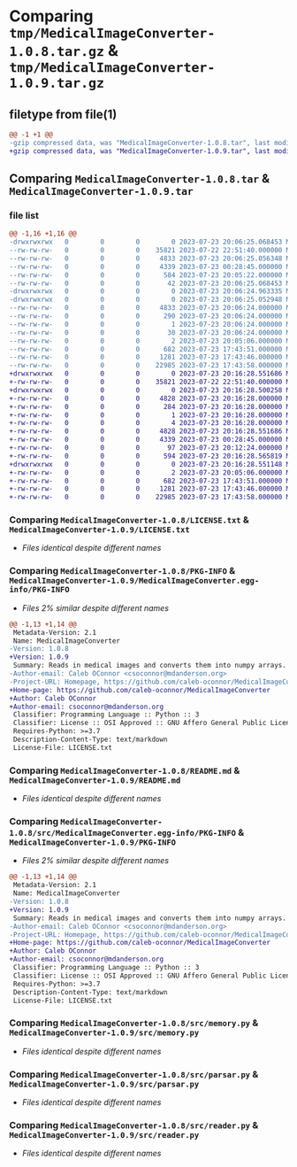 # Comparing `tmp/MedicalImageConverter-1.0.8.tar.gz` & `tmp/MedicalImageConverter-1.0.9.tar.gz`

## filetype from file(1)

```diff
@@ -1 +1 @@
-gzip compressed data, was "MedicalImageConverter-1.0.8.tar", last modified: Sun Jul 23 20:06:25 2023, max compression
+gzip compressed data, was "MedicalImageConverter-1.0.9.tar", last modified: Sun Jul 23 20:16:28 2023, max compression
```

## Comparing `MedicalImageConverter-1.0.8.tar` & `MedicalImageConverter-1.0.9.tar`

### file list

```diff
@@ -1,16 +1,16 @@
-drwxrwxrwx   0        0        0        0 2023-07-23 20:06:25.068453 MedicalImageConverter-1.0.8/
--rw-rw-rw-   0        0        0    35821 2023-07-22 22:51:40.000000 MedicalImageConverter-1.0.8/LICENSE.txt
--rw-rw-rw-   0        0        0     4833 2023-07-23 20:06:25.056348 MedicalImageConverter-1.0.8/PKG-INFO
--rw-rw-rw-   0        0        0     4339 2023-07-23 00:28:45.000000 MedicalImageConverter-1.0.8/README.md
--rw-rw-rw-   0        0        0      584 2023-07-23 20:05:22.000000 MedicalImageConverter-1.0.8/pyproject.toml
--rw-rw-rw-   0        0        0       42 2023-07-23 20:06:25.068453 MedicalImageConverter-1.0.8/setup.cfg
-drwxrwxrwx   0        0        0        0 2023-07-23 20:06:24.963335 MedicalImageConverter-1.0.8/src/
-drwxrwxrwx   0        0        0        0 2023-07-23 20:06:25.052948 MedicalImageConverter-1.0.8/src/MedicalImageConverter.egg-info/
--rw-rw-rw-   0        0        0     4833 2023-07-23 20:06:24.000000 MedicalImageConverter-1.0.8/src/MedicalImageConverter.egg-info/PKG-INFO
--rw-rw-rw-   0        0        0      290 2023-07-23 20:06:24.000000 MedicalImageConverter-1.0.8/src/MedicalImageConverter.egg-info/SOURCES.txt
--rw-rw-rw-   0        0        0        1 2023-07-23 20:06:24.000000 MedicalImageConverter-1.0.8/src/MedicalImageConverter.egg-info/dependency_links.txt
--rw-rw-rw-   0        0        0       30 2023-07-23 20:06:24.000000 MedicalImageConverter-1.0.8/src/MedicalImageConverter.egg-info/top_level.txt
--rw-rw-rw-   0        0        0        2 2023-07-23 20:05:06.000000 MedicalImageConverter-1.0.8/src/__init__.py
--rw-rw-rw-   0        0        0      682 2023-07-23 17:43:51.000000 MedicalImageConverter-1.0.8/src/memory.py
--rw-rw-rw-   0        0        0     1281 2023-07-23 17:43:46.000000 MedicalImageConverter-1.0.8/src/parsar.py
--rw-rw-rw-   0        0        0    22985 2023-07-23 17:43:58.000000 MedicalImageConverter-1.0.8/src/reader.py
+drwxrwxrwx   0        0        0        0 2023-07-23 20:16:28.551686 MedicalImageConverter-1.0.9/
+-rw-rw-rw-   0        0        0    35821 2023-07-22 22:51:40.000000 MedicalImageConverter-1.0.9/LICENSE.txt
+drwxrwxrwx   0        0        0        0 2023-07-23 20:16:28.500258 MedicalImageConverter-1.0.9/MedicalImageConverter.egg-info/
+-rw-rw-rw-   0        0        0     4828 2023-07-23 20:16:28.000000 MedicalImageConverter-1.0.9/MedicalImageConverter.egg-info/PKG-INFO
+-rw-rw-rw-   0        0        0      284 2023-07-23 20:16:28.000000 MedicalImageConverter-1.0.9/MedicalImageConverter.egg-info/SOURCES.txt
+-rw-rw-rw-   0        0        0        1 2023-07-23 20:16:28.000000 MedicalImageConverter-1.0.9/MedicalImageConverter.egg-info/dependency_links.txt
+-rw-rw-rw-   0        0        0        4 2023-07-23 20:16:28.000000 MedicalImageConverter-1.0.9/MedicalImageConverter.egg-info/top_level.txt
+-rw-rw-rw-   0        0        0     4828 2023-07-23 20:16:28.551686 MedicalImageConverter-1.0.9/PKG-INFO
+-rw-rw-rw-   0        0        0     4339 2023-07-23 00:28:45.000000 MedicalImageConverter-1.0.9/README.md
+-rw-rw-rw-   0        0        0       97 2023-07-23 20:12:24.000000 MedicalImageConverter-1.0.9/pyproject.toml
+-rw-rw-rw-   0        0        0      594 2023-07-23 20:16:28.565819 MedicalImageConverter-1.0.9/setup.cfg
+drwxrwxrwx   0        0        0        0 2023-07-23 20:16:28.551148 MedicalImageConverter-1.0.9/src/
+-rw-rw-rw-   0        0        0        2 2023-07-23 20:05:06.000000 MedicalImageConverter-1.0.9/src/__init__.py
+-rw-rw-rw-   0        0        0      682 2023-07-23 17:43:51.000000 MedicalImageConverter-1.0.9/src/memory.py
+-rw-rw-rw-   0        0        0     1281 2023-07-23 17:43:46.000000 MedicalImageConverter-1.0.9/src/parsar.py
+-rw-rw-rw-   0        0        0    22985 2023-07-23 17:43:58.000000 MedicalImageConverter-1.0.9/src/reader.py
```

### Comparing `MedicalImageConverter-1.0.8/LICENSE.txt` & `MedicalImageConverter-1.0.9/LICENSE.txt`

 * *Files identical despite different names*

### Comparing `MedicalImageConverter-1.0.8/PKG-INFO` & `MedicalImageConverter-1.0.9/MedicalImageConverter.egg-info/PKG-INFO`

 * *Files 2% similar despite different names*

```diff
@@ -1,13 +1,14 @@
 Metadata-Version: 2.1
 Name: MedicalImageConverter
-Version: 1.0.8
+Version: 1.0.9
 Summary: Reads in medical images and converts them into numpy arrays.
-Author-email: Caleb OConnor <csoconnor@mdanderson.org>
-Project-URL: Homepage, https://github.com/caleb-oconnor/MedicalImageConverter
+Home-page: https://github.com/caleb-oconnor/MedicalImageConverter
+Author: Caleb OConnor
+Author-email: csoconnor@mdanderson.org
 Classifier: Programming Language :: Python :: 3
 Classifier: License :: OSI Approved :: GNU Affero General Public License v3
 Requires-Python: >=3.7
 Description-Content-Type: text/markdown
 License-File: LICENSE.txt
```

### Comparing `MedicalImageConverter-1.0.8/README.md` & `MedicalImageConverter-1.0.9/README.md`

 * *Files identical despite different names*

### Comparing `MedicalImageConverter-1.0.8/src/MedicalImageConverter.egg-info/PKG-INFO` & `MedicalImageConverter-1.0.9/PKG-INFO`

 * *Files 2% similar despite different names*

```diff
@@ -1,13 +1,14 @@
 Metadata-Version: 2.1
 Name: MedicalImageConverter
-Version: 1.0.8
+Version: 1.0.9
 Summary: Reads in medical images and converts them into numpy arrays.
-Author-email: Caleb OConnor <csoconnor@mdanderson.org>
-Project-URL: Homepage, https://github.com/caleb-oconnor/MedicalImageConverter
+Home-page: https://github.com/caleb-oconnor/MedicalImageConverter
+Author: Caleb OConnor
+Author-email: csoconnor@mdanderson.org
 Classifier: Programming Language :: Python :: 3
 Classifier: License :: OSI Approved :: GNU Affero General Public License v3
 Requires-Python: >=3.7
 Description-Content-Type: text/markdown
 License-File: LICENSE.txt
```

### Comparing `MedicalImageConverter-1.0.8/src/memory.py` & `MedicalImageConverter-1.0.9/src/memory.py`

 * *Files identical despite different names*

### Comparing `MedicalImageConverter-1.0.8/src/parsar.py` & `MedicalImageConverter-1.0.9/src/parsar.py`

 * *Files identical despite different names*

### Comparing `MedicalImageConverter-1.0.8/src/reader.py` & `MedicalImageConverter-1.0.9/src/reader.py`

 * *Files identical despite different names*


